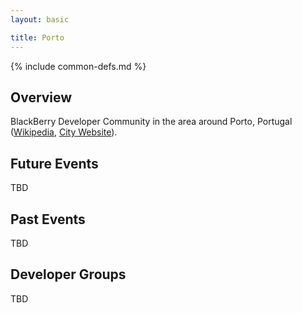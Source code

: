 ```yaml
---
layout: basic

title: Porto
---
```

{% include common-defs.md %}

## Overview

BlackBerry Developer Community in the area around Porto, Portugal
([Wikipedia](http://en.wikipedia.org/wiki/Porto), [City Website](http://en.wikipedia.org/wiki/Porto)).

## Future Events

TBD

## Past Events

TBD

## Developer Groups

TBD


